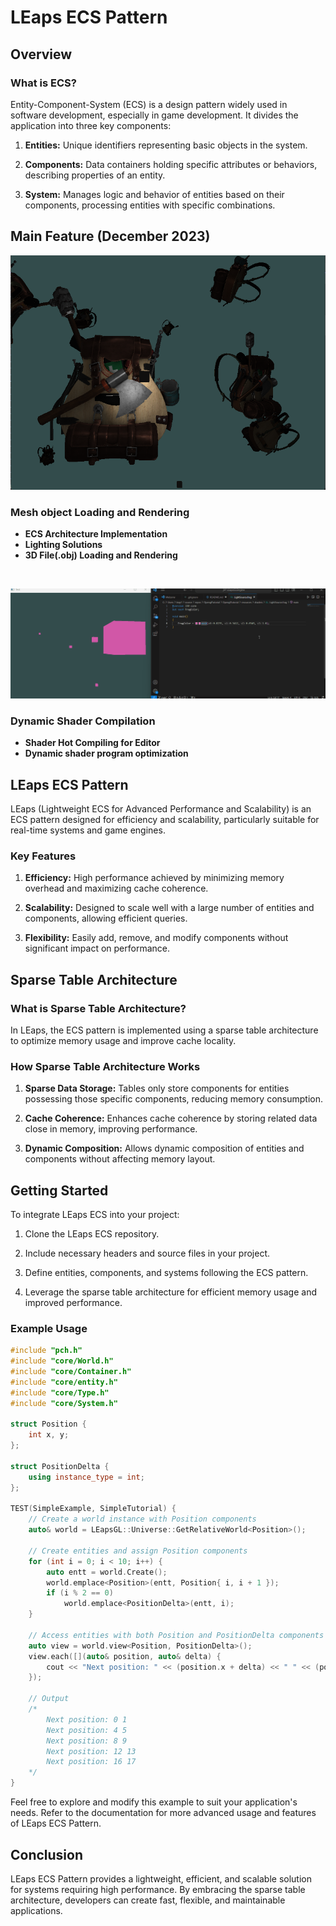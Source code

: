 # LEaps ECS Pattern


## Overview

### What is ECS?

Entity-Component-System (ECS) is a design pattern widely used in software development, especially in game development. It divides the application into three key components:

1. **Entities:** Unique identifiers representing basic objects in the system.

2. **Components:** Data containers holding specific attributes or behaviors, describing properties of an entity.

3. **System:** Manages logic and behavior of entities based on their components, processing entities with specific combinations.

## Main Feature (December 2023)
![Render example](doc/example_render.png)

### Mesh object Loading and Rendering

- **ECS Architecture Implementation**
- **Lighting Solutions**
- **3D File(.obj) Loading and Rendering**

<br>

![이미지 설명](doc/hot_compile.gif)
### Dynamic Shader Compilation

- **Shader Hot Compiling for Editor**
- **Dynamic shader program optimization**



## LEaps ECS Pattern

LEaps (Lightweight ECS for Advanced Performance and Scalability) is an ECS pattern designed for efficiency and scalability, particularly suitable for real-time systems and game engines. 

### Key Features

1. **Efficiency:** High performance achieved by minimizing memory overhead and maximizing cache coherence.

2. **Scalability:** Designed to scale well with a large number of entities and components, allowing efficient queries.

3. **Flexibility:** Easily add, remove, and modify components without significant impact on performance.

## Sparse Table Architecture

### What is Sparse Table Architecture?

In LEaps, the ECS pattern is implemented using a sparse table architecture to optimize memory usage and improve cache locality.

### How Sparse Table Architecture Works

1. **Sparse Data Storage:** Tables only store components for entities possessing those specific components, reducing memory consumption.

2. **Cache Coherence:** Enhances cache coherence by storing related data close in memory, improving performance.

3. **Dynamic Composition:** Allows dynamic composition of entities and components without affecting memory layout.

## Getting Started

To integrate LEaps ECS into your project:

1. Clone the LEaps ECS repository.

2. Include necessary headers and source files in your project.

3. Define entities, components, and systems following the ECS pattern.

4. Leverage the sparse table architecture for efficient memory usage and improved performance.

### Example Usage

```cpp
#include "pch.h"
#include "core/World.h"
#include "core/Container.h"
#include "core/entity.h"
#include "core/Type.h"
#include "core/System.h"

struct Position {
    int x, y;
};

struct PositionDelta {
    using instance_type = int;
};

TEST(SimpleExample, SimpleTutorial) {
    // Create a world instance with Position components
    auto& world = LEapsGL::Universe::GetRelativeWorld<Position>();

    // Create entities and assign Position components
    for (int i = 0; i < 10; i++) {
        auto entt = world.Create();
        world.emplace<Position>(entt, Position{ i, i + 1 });
        if (i % 2 == 0) 
            world.emplace<PositionDelta>(entt, i);
    }

    // Access entities with both Position and PositionDelta components
    auto view = world.view<Position, PositionDelta>();
    view.each([](auto& position, auto& delta) {
        cout << "Next position: " << (position.x + delta) << " " << (position.y + delta) << "\n";
    });

    // Output
    /*
        Next position: 0 1
        Next position: 4 5
        Next position: 8 9
        Next position: 12 13
        Next position: 16 17
    */
}
```

Feel free to explore and modify this example to suit your application's needs. Refer to the documentation for more advanced usage and features of LEaps ECS Pattern.

## Conclusion

LEaps ECS Pattern provides a lightweight, efficient, and scalable solution for systems requiring high performance. By embracing the sparse table architecture, developers can create fast, flexible, and maintainable applications.